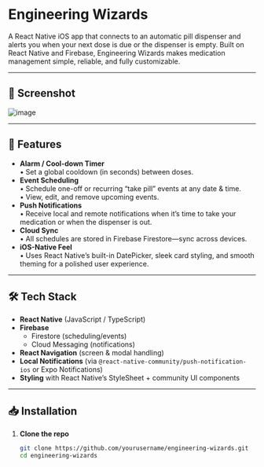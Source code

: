 # Engineering Wizards

A React Native iOS app that connects to an automatic pill dispenser and alerts you when your next dose is due or the dispenser is empty. Built on React Native and Firebase, Engineering Wizards makes medication management simple, reliable, and fully customizable.

---

## 📸 Screenshot

![image](https://github.com/user-attachments/assets/7896069e-299b-4bf5-9d50-4ae0be3e4493)


---

## 🚀 Features

- **Alarm / Cool-down Timer**  
  • Set a global cooldown (in seconds) between doses.  
- **Event Scheduling**  
  • Schedule one-off or recurring “take pill” events at any date & time.  
  • View, edit, and remove upcoming events.  
- **Push Notifications**  
  • Receive local and remote notifications when it’s time to take your medication or when the dispenser is out.  
- **Cloud Sync**  
  • All schedules are stored in Firebase Firestore—sync across devices.  
- **iOS-Native Feel**  
  • Uses React Native’s built-in DatePicker, sleek card styling, and smooth theming for a polished user experience.

---

## 🛠 Tech Stack

- **React Native** (JavaScript / TypeScript)  
- **Firebase**  
  - Firestore (scheduling/events)  
  - Cloud Messaging (notifications)  
- **React Navigation** (screen & modal handling)  
- **Local Notifications** (via `@react-native-community/push-notification-ios` or Expo Notifications)  
- **Styling** with React Native’s StyleSheet + community UI components

---

## 📥 Installation

1. **Clone the repo**  
   ```bash
   git clone https://github.com/yourusername/engineering-wizards.git
   cd engineering-wizards

